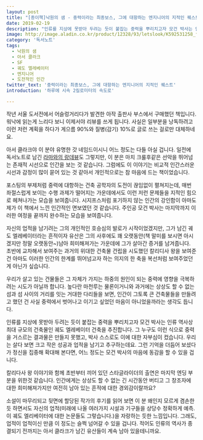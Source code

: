 ```yaml
---
layout: post
title: "[종이책]낙원의 샘 - 중력이라는 최종보스, 그에 대항하는 엔지니어의 지적인 퀘스트"
date: 2019-02-19
description: "인류를 지상에 못받아 두려는 듯이 붙잡는 중력을 뿌리치고자 모건 박사는 인류 역사상 최대 규모의 건축물인 궤도 엘레베이터 건축을 추진합니다."
image: http://image.aladin.co.kr/product/12328/93/letslook/K592531258_f.jpg
category: '독서노트'
tags:
  - 낙원의 샘
  - 아서 클라크
  - SF
  - 궤도 엘레베이터
  - 엔지니어
  - 도전적인 인간
twitter_text: '중력이라는 최종보스, 그에 대항하는 엔지니어의 지적인 퀘스트'
introduction: '하루에 시속 2킬로미터의 속도로'

---
```


작년 서울 도서전에서 어슬렁거리다가 발견한 아작 출판사 부스에서 구매했던 책입니다. 워낙에 읽는게 느리다 보니 이제서야 리뷰를 쓰게 됩니다. 사실은 일부분을 낭독하려고 이런 저런 계획을 하다가 게으름 90%와 질병(감기) 10%로 글로 쓰는 걸로만 대체하네요.

아서 클라크야 이 분야 유명한 갓 네임드이시니 어느 정도는 다들 아실 겁니다. 일전에 독서노트로 남긴 [라마와의 랑데뷰](http://red-angel.co.kr/%EB%8F%85%EC%84%9C%EB%85%B8%ED%8A%B8/2018/11/28/rendezvous_with_rama.html)도 그렇지만, 이 분은 마치 크룰후같은 선악을 뛰어넘는 존재적 시선으로 인간을 보는 것 같습니다. 그럼에도 이 이야기는 비교적 인간스러운 시선과 감정이 많이 묻어 있는 것 같아서 개인적으로는 참 마음에 드는 책이었습니다.

포스팅의 부제처럼 중력에 대항하는 건축 공학자의 도전이 끊임없이 펼쳐지는데, 매번 좌절스럽게 보이는 수행 과제가 떨어지는 가운데에서도 이런 저런 문제들을 지적인 힘으로 헤쳐나가는 모습을 보여줍니다. 시지프스처럼 포기하지 않는 인간의 강인함이 아마도 제가 이 책에서 느낀 인간적인 면보였던 것 같습니다. 주인공 모건 박사는 마지막까지 이러한 여정을 끝까지 완수하는 모습을 보여줍니다. 

자신의 업적을 남기려는 그의 개인적인 호승심의 발로가 시작이었겠지만, 그가 남긴 궤도 엘레베이터라는 흔적이자 유산은 그의 사후에도 꽤 오랫동안(책 말미를 보시면 아시겠지만 정말 오랫동안~)남아 희미해져가는 가운데에 그가 살아간 증거를 남겨줍니다. 초반에 교차해서 보여주는 과거의 위대한 건축물 건립을 시도했던 칼리디사 왕을 보여준 건 아마도 이러한 인간의 한계를 뛰어넘고자 하는 의지의 한 축을 복선처럼 보여주었던게 아닌가 싶습니다.

우리가 살고 있는 건물들은 그 자체가 가지는 하중의 원인이 되는 중력에 영향을 극복하려는 시도가 아닐까 합니다. 높다란 마천루는 물론이거니와 과거에는 상상도 할 수 없는 섬과 섬 사이의 거리를 잇는 거대한 다리들을 보면, 인간이 그토록 큰 건축물들을 만들려고 했던 건 사실 중력에서 벗어나고 이기고 싶었던 마음이 아니었을까라는 생각도 듭니다.

인류를 지상에 못받아 두려는 듯이 붙잡는 중력을 뿌리치고자 모건 박사는 인류 역사상 최대 규모의 건축물인 궤도 엘레베이터 건축을 추진합니다. 그 누구도 이런 식으로 중력을 거스르는 결과물은 만들지 못했고, 박사 스스로도 이에 대한 자부심이 컸습니다. 우리는 살다 보면 크고 작은 성공과 업적을 남기고 추구하는데요. 그런 기억을 더듬어 보셨다가 정신을 집중해 확대해 본다면, 어느 정도는 모건 박사의 마음에 동감을 할 수 있을 겁니다.

칼리다사 왕 이야기와 함께 초반부터 끼어 있던 스타글라이더의 출연은 마지막 엔딩 부분을 위한것 같습니다. 인간에게는 상상도 할 수 없는 긴 시간동안 버티고 그 창조자에 대한 희미해져가지만 여전히 남아 있는 흔적에 대한 경외감이랄까요?

소설이 마무리되고 뒷면에 할당된 작가의 후기를 읽어 보면 이 분 왜인지 모르게 겸손한듯 하면서도 자신의 업적(미래에 나올 여러가지 시설과 기구들을 상당수 정확하게  예측. 이 궤도 엘리베이터에 대한 논문들도 그렇습니다.)을 자랑하는 듯한 느낌입니다. 그래도, 업적이 업적이신 만큼 이 정도는 슬쩍 넘어갈 수 있을 겁니다. 적어도 인류의 역사가 종결되기 전까지는 아서 클라크가 남긴 유산들이 계속 남아 있을테니까요.


